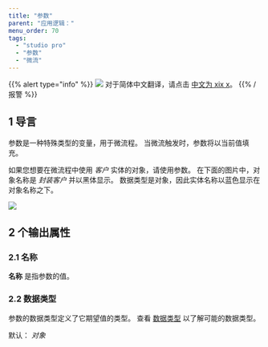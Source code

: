 ```yaml
---
title: "参数"
parent: "应用逻辑："
menu_order: 70
tags:
  - "studio pro"
  - "参数"
  - "微流"
---
```


{{% alert type="info" %}}
<img src="attachments/chinese-translation/china.png" style="display: inline-block; margin: 0" /> 对于简体中文翻译，请点击 [中文为 xix x](https://cdn.mendix.tencent-cloud.com/documentation/refguide8/parameter.pdf)。
{{% /报警 %}}

## 1 导言

参数是一种特殊类型的变量，用于微流程。 当微流触发时，参数将以当前值填充。

如果您想要在微流程中使用 *客户* 实体的对象，请使用参数。 在下面的图片中，对象名称是 *封装客户* 并以黑体显示。 数据类型是对象，因此实体名称以蓝色显示在对象名称之下。

![](attachments/parameter/parameter.png)

## 2 个输出属性

### 2.1 名称

**名称** 是指参数的值。

### 2.2 数据类型

参数的数据类型定义了它期望值的类型。 查看 [数据类型](data-types) 以了解可能的数据类型。

默认： *对象*
